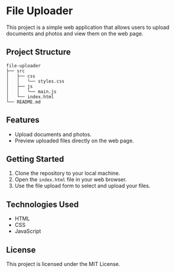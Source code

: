 # File Uploader

This project is a simple web application that allows users to upload documents and photos and view them on the web page.

## Project Structure

```
file-uploader
├── src
│   ├── css
│   │   └── styles.css
│   ├── js
│   │   └── main.js
│   └── index.html
└── README.md
```

## Features

- Upload documents and photos.
- Preview uploaded files directly on the web page.

## Getting Started

1. Clone the repository to your local machine.
2. Open the `index.html` file in your web browser.
3. Use the file upload form to select and upload your files.

## Technologies Used

- HTML
- CSS
- JavaScript

## License

This project is licensed under the MIT License.